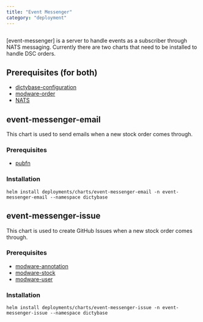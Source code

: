 ```yaml
---
title: "Event Messenger"
category: "deployment"
---
```


```toc

```

[event-messenger] is a server to handle events as a subscriber through NATS messaging.
Currently there are two charts that need to be installed to handle DSC orders.

## Prerequisites (for both)

- [dictybase-configuration](/deployment/dictyconfig)
- [modware-order](https://github.com/dictyBase/modware-order)
- [NATS](/deployment/nats)

## event-messenger-email

This chart is used to send emails when a new stock order comes through.

### Prerequisites

- [pubfn](https://github.com/dictybase-playground/kubeless-gofn/tree/master/publication)

### Installation

```shell
helm install deployments/charts/event-messenger-email -n event-messenger-email --namespace dictybase
```

## event-messenger-issue

This chart is used to create GitHub Issues when a new stock order comes through.

### Prerequisites

- [modware-annotation](https://github.com/dictyBase/modware-annotation)
- [modware-stock](https://github.com/dictyBase/modware-stock)
- [modware-user](https://github.com/dictyBase/modware-user)

### Installation

```shell
helm install deployments/charts/event-messenger-issue -n event-messenger-issue --namespace dictybase
```
